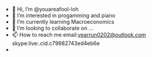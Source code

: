 - 👋 Hi, I’m @youareafool-loh
- 👀 I’m interested in progamming and piano
- 🌱 I’m currently learning Macroeconomics
- 💞️ I’m looking to collaborate on ...
- 📫 How to reach me email:yearrun0202@outlook.com skype:live:.cid.c79982743ed4eb6e
-

<!---
youareafool-loh/youareafool-loh is a ✨ special ✨ repository because its `README.md` (this file) appears on your GitHub profile.
You can click the Preview link to take a look at your changes.
--->
